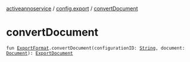 [activeannoservice](../index.md) / [config.export](index.md) / [convertDocument](./convert-document.md)

# convertDocument

`fun `[`ExportFormat`](-export-format/index.md)`.convertDocument(configurationID: `[`String`](https://kotlinlang.org/api/latest/jvm/stdlib/kotlin/-string/index.html)`, document: `[`Document`](../document/-document/index.md)`): `[`ExportDocument`](-export-document/index.md)